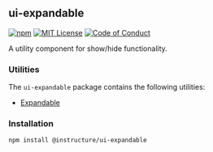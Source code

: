## ui-expandable

[![npm][npm]][npm-url]
[![MIT License][license-badge]][license]
[![Code of Conduct][coc-badge]][coc]

A utility component for show/hide functionality.

### Utilities

The `ui-expandable` package contains the following utilities:

- [Expandable](#Expandable)

### Installation

```sh
npm install @instructure/ui-expandable
```

[npm]: https://img.shields.io/npm/v/@instructure/ui-expandable.svg
[npm-url]: https://npmjs.com/package/@instructure/ui-expandable
[license-badge]: https://img.shields.io/npm/l/instructure-ui.svg?style=flat-square
[license]: https://github.com/instructure/instructure-ui/blob/master/LICENSE.md
[coc-badge]: https://img.shields.io/badge/code%20of-conduct-ff69b4.svg?style=flat-square
[coc]: https://github.com/instructure/instructure-ui/blob/master/CODE_OF_CONDUCT.md
